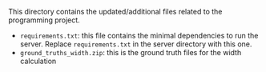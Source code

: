 This directory contains the updated/additional files related to the programming project.
- `requirements.txt`: this file contains the minimal dependencies to run the server. Replace `requirements.txt` in the server directory with this one.
- `ground_truths_width.zip`: this is the ground truth files for the width calculation
